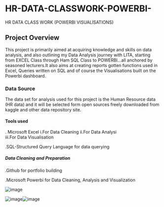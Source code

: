 # HR-DATA-CLASSWORK-POWERBI-
HR DATA CLASS WORK (POWERBI VISUALISATIONS)
## Project Overview
This project is primarily aimed at acquiring knowledge and skills on data analysis, and also outlining my Data Analysis journey with LITA, starting from EXCEL Class through Ham SQL Class to POWERBI...all anchored by seasoned lecturers.It also aims at creating reports gotten functions used in Excel, Queries written on SQL and of course the Visualisations built on the Powerbi dashboard.
### Data Source
The data set for analysis used for this project is the Human Resource data (HR data) and it will be selected form open sources freely downloaded from kaggle and other data repository site.
#### Tools used

  . Microsoft Excel 
            i.For Data Cleaning 
            ii.For Data Analysi  
           iii.For Data Visualisation

   .SQL-Structured Query Language for data querying

   ##### Data Cleaning and Preparation
 
   .Github for portfolio building
 
   .Microsoft Powerbi for Data Cleaning, Analysis and Visualization


![image](https://github.com/user-attachments/assets/dc3002a7-43bd-4b2a-a3e9-0c51c69daa4c)

![image](https://github.com/user-attachments/assets/532ef138-55a5-442c-96e7-c92878bad324)![image](https://github.com/user-attachments/assets/d380b68b-eaff-450b-9e63-91c0b0328f5c)





